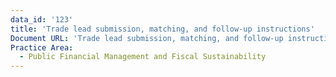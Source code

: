 ```yaml
---
data_id: '123'
title: 'Trade lead submission, matching, and follow-up instructions'
Document URL: 'Trade lead submission, matching, and follow-up instructions'
Practice Area:
  - Public Financial Management and Fiscal Sustainability
---
```

